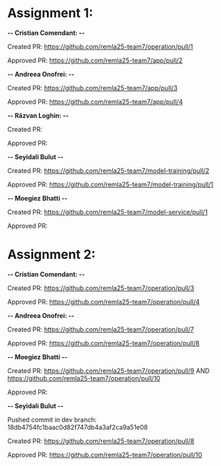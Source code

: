 # Assignment 1:

**-- Cristian Comendant: --**

Created PR: https://github.com/remla25-team7/operation/pull/1 

Approved PR: https://github.com/remla25-team7/app/pull/2

**-- Andreea Onofrei: --**

Created PR: https://github.com/remla25-team7/app/pull/3

Approved PR: https://github.com/remla25-team7/app/pull/4

**-- Răzvan Loghin: --**

Created PR: 

Approved PR: 

**-- Seyidali Bulut --**

Created PR: https://github.com/remla25-team7/model-training/pull/2

Approved PR: https://github.com/remla25-team7/model-training/pull/1

**-- Moegiez Bhatti --**

Created PR: https://github.com/remla25-team7/model-service/pull/1

Approved PR: 


# Assignment 2:

**-- Cristian Comendant: --**

Created PR: https://github.com/remla25-team7/operation/pull/3

Approved PR: https://github.com/remla25-team7/operation/pull/4 

**-- Andreea Onofrei: --**

Created PR: https://github.com/remla25-team7/operation/pull/7

Approved PR: https://github.com/remla25-team7/operation/pull/8

**-- Moegiez Bhatti --**

Created PR: https://github.com/remla25-team7/operation/pull/9 
        AND https://github.com/remla25-team7/operation/pull/10

Approved PR:


**-- Seyidali Bulut --**

Pushed commit in dev branch: 18db4754fc1baac0d82f747db4a3af2ca9a51e08

Created PR: https://github.com/remla25-team7/operation/pull/8

Approved PR: https://github.com/remla25-team7/operation/pull/10
